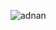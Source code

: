 ![adnan](https://github.com/itsaddx35/Personal-Website/assets/106769069/02eb60c2-0a5e-442e-9cd2-dde2a7b30ffd)

